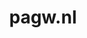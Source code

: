 ---
layout: post
title: "pagw.nl"
internal_url: "/dutchgov/pagw.nl.html"
subdomains_count: 4
all_subdomains_count: 4
urls_count: 4
ssl_rank: 0
http_rank: 70
url_link: /data/pagw.nl/urls.txt
all_subdomains_link: /data/pagw.nl/all_subdomains.txt
subdomains_link: /data/pagw.nl/subdomains.txt
categories: dutchgov
---